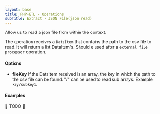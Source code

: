 ```yaml
---
layout: base
title: PHP-ETL - Operations
subTitle: Extract - JSON File(json-read)
---
```


Allow us to read a json file from within the context.

The operation receives a `DataItem` that contains the path to the csv file to read. It will return a list DataItem's.
Should e used after a `external file processor` operation.

#### Options

- **fileKey** If the DataItem received is an array, the key in which the path to the csv file can be found. "/" can be used to read sub arrays. Example `key/subkey1`.

#### Examples

🚧 TODO 🚧